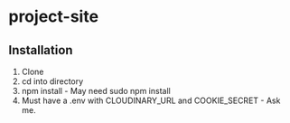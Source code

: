 # project-site

## Installation
1. Clone
2. cd into directory
3. npm install - May need sudo npm install
4. Must have a .env with CLOUDINARY_URL and COOKIE_SECRET - Ask me.

